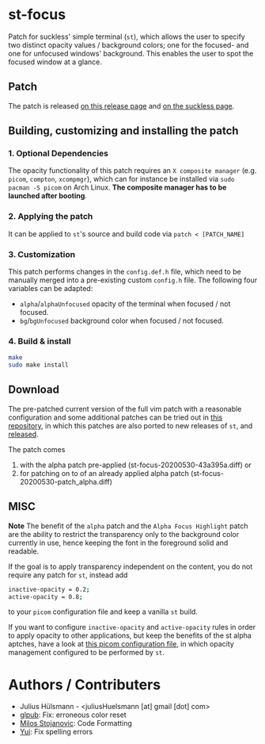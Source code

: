 # st-focus
Patch for suckless' simple terminal (`st`), which allows the user to specify two distinct opacity
values / background colors; one for the focused- and one for unfocused windows' background.
This enables the user to spot the focused window at a glance.


## Patch
The patch is released [on this release page](https://github.com/juliusHuelsmann/st/releases) and
[on the suckless page](https://st.suckless.org/patches/alpha_focus_highlight/).

## Building, customizing and installing the patch
### 1. Optional Dependencies
The opacity functionality of this patch requires an `X composite manager` (e.g. `picom`, `compton`, `xcompmgr`), which can for instance be installed via `sudo pacman -S picom` on Arch Linux. **The composite manager has to be launched after booting**.

### 2. Applying the patch 
It can be applied to `st`'s source and build code via `patch < [PATCH_NAME]`

### 3. Customization
This patch performs changes in the `config.def.h` file, which need to be manually merged into a pre-existing custom `config.h` file. The following four variables can be adapted:
- `alpha`/`alphaUnfocused` opacity of the terminal when focused / not focused.
- `bg`/`bgUnfocused` background color when focused / not focused.

### 4. Build & install
```bash
make 
sudo make install
```

## Download
The pre-patched current version of the full vim patch with a reasonable configuration and some
additional patches can be tried out in [this repository](https://github.com/juliusHuelsmann/st),
in which this patches are also ported to new releases of `st`,
and [released](https://github.com/juliusHuelsmann/st/releases).

The patch comes 
1. with the alpha patch pre-applied (st-focus-20200530-43a395a.diff) or 
2. for patching on to of an already applied alpha patch (st-focus-20200530-patch_alpha.diff)




## MISC
**Note** The benefit of the `alpha` patch and the `Alpha Focus Highlight` patch are the ability to
restrict the transparency only to the background color currently in use, hence keeping the font in
the foreground solid and readable.

If the goal is to apply transparency independent on the content, you do not require any patch for
`st`, instead add
```bash
inactive-opacity = 0.2;
active-opacity = 0.8;
```
to your `picom` configuration file and keep a vanilla `st` build.

If you want to configure `inactive-opacity` and `active-opacity` rules in order to apply opacity to
other applications, but keep the benefits of the st alpha aptches, have a look at
[this picom configuration
file](https://github.com/juliusHuelsmann/Config/blob/master/.config/picom/picom.conf),
in which opacity management configured to be performed by `st`.



# Authors / Contributers
* Julius Hülsmann - <juliusHuelsmann [at] gmail [dot] com>
* [glpub](https://github.com/glpub): Fix: erroneous color reset
* [Milos Stojanovic](https://github.com/M4444): Code Formatting
* [Yui](https://github.com/yuwui): Fix spelling errors

